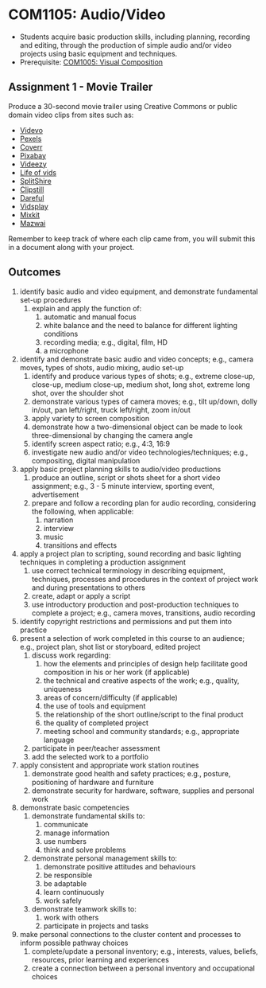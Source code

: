 # COM1105: Audio/Video

* Students acquire basic production skills, including planning, recording and editing, through the production of simple audio and/or video projects using basic equipment and techniques.
* Prerequisite: [COM1005: Visual Composition](COM1105.md)

## Assignment 1 - Movie Trailer

Produce a 30-second movie trailer using Creative Commons or public domain video clips from sites such as:

* [Videvo](https://www.videvo.net)
* [Pexels](https://www.pexels.com/search/videos/creative%20commons)
* [Coverr](https://coverr.co)
* [Pixabay](https://pixabay.com/videos)
* [Videezy](https://www.videezy.com)
* [Life of vids](https://lifeofvids.com)
* [SplitShire](https://www.splitshire.com/best-new-free-stock-photos)
* [Clipstill](https://www.clipstill.com)
* [Dareful](https://dareful.com)
* [Vidsplay](https://www.vidsplay.com)
* [Mixkit](https://mixkit.co)
* [Mazwai](https://mazwai.com)

Remember to keep track of where each clip came from, you will submit this in a document along with your project.


## Outcomes

1. identify basic audio and video equipment, and demonstrate fundamental set-up procedures
    1. explain and apply the function of:
        1. automatic and manual focus
        2. white balance and the need to balance for different lighting conditions
        3. recording media; e.g., digital, film, HD
        4. a microphone
2. identify and demonstrate basic audio and video concepts; e.g., camera moves, types of shots, audio mixing, audio set-up
    1. identify and produce various types of shots; e.g., extreme close-up, close-up, medium close-up, medium shot, long shot, extreme long shot, over the shoulder shot
    2. demonstrate various types of camera moves; e.g., tilt up/down, dolly in/out, pan left/right, truck left/right, zoom in/out
    3. apply variety to screen composition
    4. demonstrate how a two-dimensional object can be made to look three-dimensional by changing the camera angle
    5. identify screen aspect ratio; e.g., 4:3, 16:9
    6. investigate new audio and/or video technologies/techniques; e.g., compositing, digital manipulation
3. apply basic project planning skills to audio/video productions
    1. produce an outline, script or shots sheet for a short video assignment; e.g., 3 - 5 minute interview, sporting event, advertisement
    2. prepare and follow a recording plan for audio recording, considering the following, when applicable:
        1. narration
        2. interview
        3. music
        4. transitions and effects
4. apply a project plan to scripting, sound recording and basic lighting techniques in completing a production assignment
    1. use correct technical terminology in describing equipment, techniques, processes and procedures in the context of project work and during presentations to others
    2. create, adapt or apply a script
    3. use introductory production and post-production techniques to complete a project; e.g., camera moves, transitions, audio recording
5. identify copyright restrictions and permissions and put them into practice
6. present a selection of work completed in this course to an audience; e.g., project plan, shot list or storyboard, edited project
    1. discuss work regarding:
        1. how the elements and principles of design help facilitate good composition in his or her work (if applicable)
        2. the technical and creative aspects of the work; e.g., quality, uniqueness
        3. areas of concern/difficulty (if applicable)
        4. the use of tools and equipment
        5. the relationship of the short outline/script to the final product
        6. the quality of completed project
        7. meeting school and community standards; e.g., appropriate language
    2. participate in peer/teacher assessment
    3. add the selected work to a portfolio
7. apply consistent and appropriate work station routines
    1. demonstrate good health and safety practices; e.g., posture, positioning of hardware and furniture
    2. demonstrate security for hardware, software, supplies and personal work
8. demonstrate basic competencies
    1. demonstrate fundamental skills to:
        1. communicate
        2. manage information
        3. use numbers
        4. think and solve problems
    2. demonstrate personal management skills to:
        1. demonstrate positive attitudes and behaviours
        2. be responsible
        3. be adaptable
        4. learn continuously
        5. work safely
    3. demonstrate teamwork skills to:
        1. work with others
        2. participate in projects and tasks
9. make personal connections to the cluster content and processes to inform possible pathway choices
    1. complete/update a personal inventory; e.g., interests, values, beliefs, resources, prior learning and experiences
    2. create a connection between a personal inventory and occupational choices

